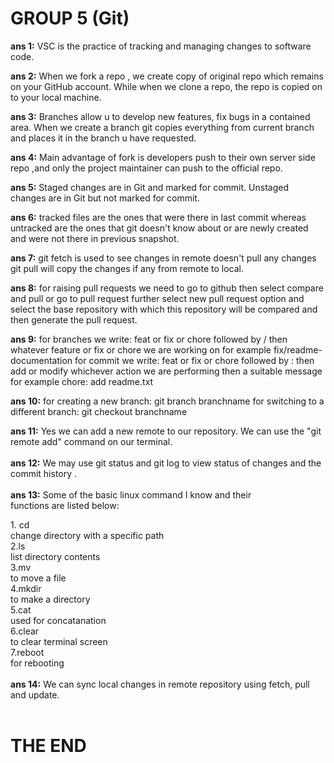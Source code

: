 
 # GROUP 5 (Git)

**ans 1:** VSC is the practice of tracking and managing changes to software code.

**ans 2:** When we fork a repo , we create copy of original repo which remains on your GitHub account.
While when we clone a repo, the repo is copied on to your local machine.

**ans 3:** Branches allow u to develop new features, fix bugs in a contained area. When we create a branch git copies everything from current branch and places it in the branch u have requested.

**ans 4:** Main advantage of fork is developers push to their own server side repo ,and only the project maintainer can push to the official repo.

**ans 5:** Staged changes are in Git and marked for commit.
Unstaged changes are in Git but not marked for commit.

**ans 6:** tracked files are the ones that were there in last commit whereas untracked are the ones that git doesn't know about or are newly created and were not there in previous snapshot.

**ans 7:** git fetch is used to see changes in remote doesn't pull any changes
git pull will copy the changes if any from remote to local.

**ans 8:** for raising pull requests we need to go to github then select compare and pull or go to pull request further select new pull request option and select the base repository with which this repository will be compared and then generate the pull request.

**ans 9:** for branches we write: feat or fix or chore followed by / then whatever feature or fix or chore we are working on for example fix/readme-documentation
for commit we write: feat or fix or chore followed by : then add or modify whichever action we are performing then a suitable message for example chore: add readme.txt

**ans 10:** for creating a new branch: git branch branchname
for switching to a different branch: git checkout branchname 

**ans 11:**  Yes we can add a new remote to our repository. We can use the "git remote add" command on our terminal.</br></br>
**ans 12:**  We may use git status and git log to view status of changes and the commit history  .</br></br>
**ans 13:** Some of the basic linux command I know and their </br>
functions are listed below:</br>
     <p>   1. cd </br>
        change directory with a specific path</br>
        2.ls</br>
        list directory contents</br>
        3.mv</br>
        to move a file</br>
        4.mkdir</br>
        to make a directory</br>
        5.cat</br>
        used for concatanation </br>
        6.clear </br>
        to clear terminal screen</br>
        7.reboot</br>
        for rebooting</br><br>
**ans 14:** We can sync local changes in remote repository using fetch, pull and update.</br></br>

# THE END

